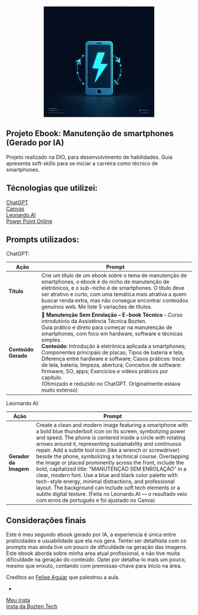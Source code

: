 <p align="left">
  <p align="center"> 
    <img width="300" src="asset-created-img/MANUTENÇÃO1.png">
</p>

Projeto Ebook: Manutenção de smartphones (Gerado por IA)
-
Projeto realizado na DIO, para desenvolvimento de habilidades. 
Guia apresenta soft-skills para se iniciar a carreira como técnico de smartphones. 

Técnologias que utilizei: 
-
[ChatGPT](https://chatgpt.com/?model=auto) 
<br>[Canvas](https://www.canva.com/)
<br>[Leonardo.AI](https://leonardo.ai/)
<br>[Power Point Online](https://powerpoint.cloud.microsoft/pt-br/) 

Prompts utilizados: 
-

ChatGPT:

| Ação               | Prompt                                                                                                             |
|--------------------|---------------------------------------------------------------------------------------------------------------------|
| **Título**         | Crie um título de um ebook sobre o tema de manutenção de smartphones, o ebook é do nicho de manutenção de eletrônicos, e o sub-nicho é de smartphones. O título deve ser atrativo e curto, com uma temática mais atrativa a quem buscar renda extra, mas não consegue encontrar conteúdos genuínos web. Me liste 5 variações de títulos. |
| **Conteúdo Gerado** | 📱 **Manutenção Sem Enrolação – E-book Técnico** – Curso introdutório da Assistência Técnica Bozten. <br>Guia prático e direto para começar na manutenção de smartphones, com foco em hardware, software e técnicas simples. <br>**Conteúdo:** Introdução à eletrônica aplicada a smartphones; Componentes principais de placas; Tipos de bateria e tela; Diferença entre hardware e software; Casos práticos: troca de tela, bateria, limpeza, abertura; Conceitos de software: firmware, SO, apps; Exercícios e vídeos práticos por capítulo. <br>(Otimizado e reduzido no ChatGPT. Originalmente estava muito extenso) |

Leornardo AI:

| Ação               | Prompt                                                                                                             |
|--------------------|---------------------------------------------------------------------------------------------------------------------|
| **Gerador da Imagem** | Create a clean and modern image featuring a smartphone with a bold blue thunderbolt icon on its screen, symbolizing power and speed. The phone is centered inside a circle with rotating arrows around it, representing sustainability and continuous repair. Add a subtle tool icon (like a wrench or screwdriver) beside the phone, symbolizing a technical course. Overlapping the image or placed prominently across the front, include the bold, capitalized title: "MANUTENÇÃO SEM ENROLAÇÃO" in a clear, modern font. Use a blue and black color palette with tech-style energy, minimal distractions, and professional layout. The background can include soft tech elements or a subtle digital texture. (Feita no Leonardo.AI — o resultado veio com erros de português e foi ajustado no Canva) |


Considerações finais 
-
Este é meu segundo ebook gerado por IA, a experiencia é única entre praticidades e usuabilidade que ela nos gera. Tentei ser detalhista com os prompts mas ainda tive um pouco de dificuldade na geração das imagens. Este ebook aborda sobre minha area atual profissional, e não tive muita dificuldade na geração do conteúdo. Optei por detalha-lo mais um pouco, mesmo que enxuto, contando com premissas-chave para inicio na área. 

Creditos ao [Felipe Aguiar](https://github.com/felipeAguiarC<br>ode/prompts-recipe-to-create-a-ebook/blob/main/README.MD) que palestrou a aula.

-
[Meu insta](https://www.instagram.com/bozten.tec/) 
<br>[Insta da Bozten Tech](https://www.instagram.com/gluizboente/)

